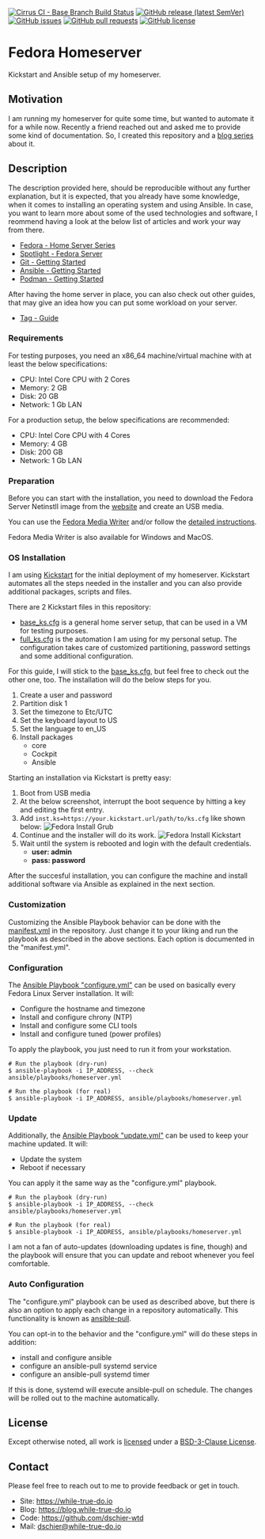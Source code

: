 <!--
reference: https://www.makeareadme.com/
reference: https://commonmark.org/
-->

[![Cirrus CI - Base Branch Build Status](https://img.shields.io/cirrus/github/dschier-wtd/fedora-homeserver?logo=Cirrus-ci)](https://cirrus-ci.com/github/dschier-wtd/fedora-homeserver)
[![GitHub release (latest SemVer)](https://img.shields.io/github/v/release/dschier-wtd/fedora-homeserver?logo=GitHub&label=Release&sort=semver)](https://github.com/dschier-wtd/fedora-homeserver/releases)
[![GitHub issues](https://img.shields.io/github/issues/dschier-wtd/fedora-homeserver)](https://github.com/dschier-wtd/fedora-homeserver/issues)
[![GitHub pull requests](https://img.shields.io/github/issues-pr/dschier-wtd/fedora-homeserver)](https://github.com/dschier-wtd/fedora-homeserver/pulls)
[![GitHub license](https://img.shields.io/github/license/dschier-wtd/fedora-homeserver)](https://github.com/dschier-wtd/fedora-homeserver/blob/main/LICENSE)

# Fedora Homeserver

Kickstart and Ansible setup of my homeserver.

## Motivation

I am running my homeserver for quite some time, but wanted to automate it for
a while now. Recently a friend reached out and asked me to provide some kind of
documentation. So, I created this repository and a
[blog series](https://blog.while-true-do.io/fedora-home-server-intro-concept/)
about it.

## Description

The description provided here, should be reproducible without any further
explanation, but it is expected, that you already have some knowledge, when it
comes to installing an operating system and using Ansible. In case, you want to
learn more about some of the used technologies and software, I reommend having a
look at the below list of articles and work your way from there.

- [Fedora - Home Server Series](https://blog.while-true-do.io/fedora-home-server-intro-concept/)
- [Spotlight - Fedora Server](https://blog.while-true-do.io/spotlight-fedora-server/)
- [Git - Getting Started](https://blog.while-true-do.io/git-getting-started/)
- [Ansible - Getting Started](https://blog.while-true-do.io/ansible-getting-started/)
- [Podman - Getting Started](https://blog.while-true-do.io/podman-getting-started/)

After having the home server in place, you can also check out other guides, that
may give an idea how you can put some workload on your server.

- [Tag - Guide](https://blog.while-true-do.io/tag/guide/)

### Requirements

For testing purposes, you need an x86_64 machine/virtual machine with at least
the below specifications:

- CPU: Intel Core CPU with 2 Cores
- Memory: 2 GB
- Disk: 20 GB
- Network: 1 Gb LAN

For a production setup, the below specifications are recommended:

- CPU: Intel Core CPU with 4 Cores
- Memory: 4 GB
- Disk: 200 GB
- Network: 1 Gb LAN

### Preparation

Before you can start with the installation, you need to download the Fedora
Server Netinstll image from the
[website](https://getfedora.org/en/server/download/) and create an USB media.

You can use the
[Fedora Media Writer](https://flathub.org/apps/details/org.fedoraproject.MediaWriter)
and/or follow the
[detailed instructions](https://docs.fedoraproject.org/en-US/quick-docs/creating-and-using-a-live-installation-image/).

Fedora Media Writer is also available for Windows and MacOS.

### OS Installation

I am using [Kickstart](https://pykickstart.readthedocs.io/en/latest/) for the
initial deployment of my homeserver. Kickstart automates all the steps needed in
the installer and you can also provide additional packages, scripts and files.

There are 2 Kickstart files in this repository:

- [base_ks.cfg](./kickstart/base_ks.cfg) is a general home server setup, that
  can be used in a VM for testing purposes.
- [full_ks.cfg](./kickstart/full_ks.cfg) is the automation I am using for my
  personal setup. The configuration takes care of customized partitioning,
  password settings and some additional configuration.

For this guide, I will stick to the [base_ks.cfg](./kickstart/base_ks.cfg), but
feel free to check out the other one, too. The installation will do the below
steps for you.

1. Create a user and password
2. Partition disk 1
3. Set the timezone to Etc/UTC
4. Set the keyboard layout to US
5. Set the language to en_US
6. Install packages
   - core
   - Cockpit
   - Ansible

Starting an installation via Kickstart is pretty easy:

1. Boot from USB media
2. At the below screenshot, interrupt the boot sequence by hitting a key and
   editing the first entry.
3. Add `inst.ks=https://your.kickstart.url/path/to/ks.cfg` like shown below:
   ![Fedora Install Grub](./assets/fedora_install_grub.png)
4. Continue and the installer will do its work.
   ![Fedora Install Kickstart](./assets/fedora_install_kickstart.png)
5. Wait until the system is rebooted and login with the default credentials.
   - **user: admin**
   - **pass: password**

After the succesful installation, you can configure the machine and install
additional software via Ansible as explained in the next section.

### Customization

Customizing the Ansible Playbook behavior can be done with the
[manifest.yml](./ansible/manifest.yml) in the repository. Just change it to
your liking and run the playbook as described in the above sections. Each
option is documented in the "manifest.yml".

### Configuration

The [Ansible Playbook "configure.yml"](./ansible/playbooks/configure.yml) can be
used on basically every Fedora Linux Server installation. It will:

- Configure the hostname and timezone
- Install and configure chrony (NTP)
- Install and configure some CLI tools
- Install and configure tuned (power profiles)

To apply the playbook, you just need to run it from your workstation.

```shell
# Run the playbook (dry-run)
$ ansible-playbook -i IP_ADDRESS, --check ansible/playbooks/homeserver.yml

# Run the playbook (for real)
$ ansible-playbook -i IP_ADDRESS, ansible/playbooks/homeserver.yml
```

### Update

Additionally, the [Ansible Playbook "update.yml"](./ansible/playbooks/update.yml)
can be used to keep your machine updated. It will:

- Update the system
- Reboot if necessary

You can apply it the same way as the "configure.yml" playbook.

```shell
# Run the playbook (dry-run)
$ ansible-playbook -i IP_ADDRESS, --check ansible/playbooks/homeserver.yml

# Run the playbook (for real)
$ ansible-playbook -i IP_ADDRESS, ansible/playbooks/homeserver.yml
```

I am not a fan of auto-updates (downloading updates is fine, though) and the
playbook will ensure that you can update and reboot whenever you feel
comfortable.

### Auto Configuration

The "configure.yml" playbook can be used as described above, but there is also
an option to apply each change in a repository automatically. This functionality
is known as
[ansible-pull](https://docs.ansible.com/ansible/latest/cli/ansible-pull.html).

You can opt-in to the behavior and the "configure.yml" will do these steps in
addition:

- install and configure ansible
- configure an ansible-pull systemd service
- configure an ansible-pull systemd timer

If this is done, systemd will execute ansible-pull on schedule. The changes will
be rolled out to the machine automatically.

## License

Except otherwise noted, all work is [licensed](LICENSE) under a
[BSD-3-Clause License](https://opensource.org/licenses/BSD-3-Clause).

## Contact

Please feel free to reach out to me to provide feedback or get in touch.

- Site: <https://while-true-do.io>
- Blog: <https://blog.while-true-do.io>
- Code: <https://github.com/dschier-wtd>
- Mail: [dschier@while-true-do.io](mailto:dschier@while-true-do.io)
